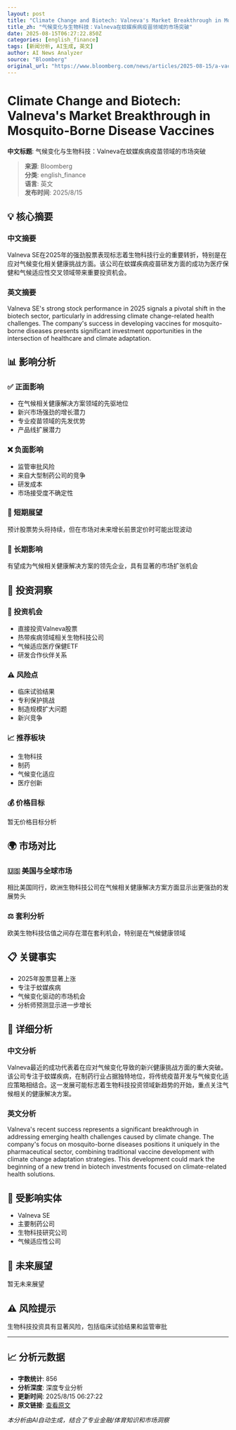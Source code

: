 ```yaml
---
layout: post
title: "Climate Change and Biotech: Valneva's Market Breakthrough in Mosquito-Borne Disease Vaccines"
title_zh: "气候变化与生物科技：Valneva在蚊媒疾病疫苗领域的市场突破"
date: 2025-08-15T06:27:22.850Z
categories: [english_finance]
tags: [新闻分析, AI生成, 英文]
author: AI News Analyzer
source: "Bloomberg"
original_url: "https://www.bloomberg.com/news/articles/2025-08-15/a-vaccine-for-a-mosquito-borne-disease-fuels-valneva-stock-rally"
---
```


# Climate Change and Biotech: Valneva's Market Breakthrough in Mosquito-Borne Disease Vaccines

**中文标题**: 气候变化与生物科技：Valneva在蚊媒疾病疫苗领域的市场突破

> **来源**: Bloomberg  
> **分类**: english_finance  
> **语言**: 英文  
> **发布时间**: 2025/8/15  

## 💡 核心摘要

### 中文摘要
Valneva SE在2025年的强劲股票表现标志着生物科技行业的重要转折，特别是在应对气候变化相关健康挑战方面。该公司在蚊媒疾病疫苗研发方面的成功为医疗保健和气候适应性交叉领域带来重要投资机会。


### 英文摘要
Valneva SE's strong stock performance in 2025 signals a pivotal shift in the biotech sector, particularly in addressing climate change-related health challenges. The company's success in developing vaccines for mosquito-borne diseases presents significant investment opportunities in the intersection of healthcare and climate adaptation.


## 📊 影响分析


### ✅ 正面影响
- 在气候相关健康解决方案领域的先驱地位
- 新兴市场强劲的增长潜力
- 专业疫苗领域的先发优势
- 产品线扩展潜力

### ❌ 负面影响  
- 监管审批风险
- 来自大型制药公司的竞争
- 研发成本
- 市场接受度不确定性

### 📅 短期展望
预计股票势头将持续，但在市场对未来增长前景定价时可能出现波动

### 🚀 长期影响
有望成为气候相关健康解决方案的领先企业，具有显著的市场扩张机会


## 💼 投资洞察


### 🎯 投资机会
- 直接投资Valneva股票
- 热带疾病领域相关生物科技公司
- 气候适应医疗保健ETF
- 研发合作伙伴关系

### ⚠️ 风险点
- 临床试验结果
- 专利保护挑战
- 制造规模扩大问题
- 新兴竞争

### 📈 推荐板块
- 生物科技
- 制药
- 气候变化适应
- 医疗创新

### 💰 价格目标
暂无价格目标分析


## 🌍 市场对比


### 🇺🇸 美国与全球市场
相比美国同行，欧洲生物科技公司在气候相关健康解决方案方面显示出更强劲的发展势头

### ⚖️ 套利分析
欧美生物科技估值之间存在潜在套利机会，特别是在气候健康领域


## 📋 关键事实

- 2025年股票显著上涨
- 专注于蚊媒疾病
- 气候变化驱动的市场机会
- 分析师预测显示进一步增长

## 📖 详细分析

### 中文分析
Valneva最近的成功代表着在应对气候变化导致的新兴健康挑战方面的重大突破。该公司专注于蚊媒疾病，在制药行业占据独特地位，将传统疫苗开发与气候变化适应策略相结合。这一发展可能标志着生物科技投资领域新趋势的开始，重点关注气候相关的健康解决方案。


### 英文分析
Valneva's recent success represents a significant breakthrough in addressing emerging health challenges caused by climate change. The company's focus on mosquito-borne diseases positions it uniquely in the pharmaceutical sector, combining traditional vaccine development with climate change adaptation strategies. This development could mark the beginning of a new trend in biotech investments focused on climate-related health solutions.


## 🏢 受影响实体

- Valneva SE
- 主要制药公司
- 生物科技研究公司
- 气候适应性公司

## 🔮 未来展望

暂无未来展望

## ⚠️ 风险提示

生物科技投资具有显著风险，包括临床试验结果和监管审批

---

## 📈 分析元数据

- **字数统计**: 856
- **分析深度**: 深度专业分析
- **更新时间**: 2025/8/15 06:27:22
- **原文链接**: [查看原文](https://www.bloomberg.com/news/articles/2025-08-15/a-vaccine-for-a-mosquito-borne-disease-fuels-valneva-stock-rally)

*本分析由AI自动生成，结合了专业金融/体育知识和市场洞察*
